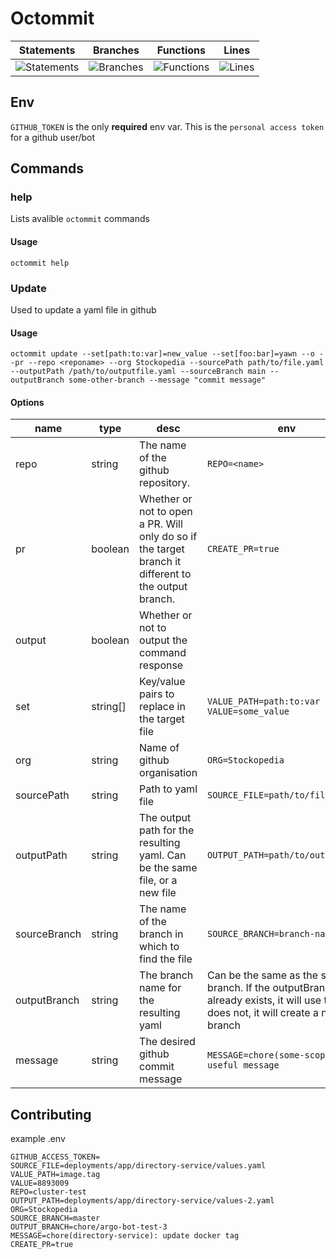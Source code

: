 # Octommit

| Statements                                                                                     | Branches                                                                                      | Functions                                                                                    | Lines                                                                                      |
| ---------------------------------------------------------------------------------------------- | --------------------------------------------------------------------------------------------- | -------------------------------------------------------------------------------------------- | ------------------------------------------------------------------------------------------ |
| ![Statements](https://img.shields.io/badge/Coverage-97.3%25-brightgreen.svg "Make me better!") | ![Branches](https://img.shields.io/badge/Coverage-92.31%25-brightgreen.svg "Make me better!") | ![Functions](https://img.shields.io/badge/Coverage-100%25-brightgreen.svg "Make me better!") | ![Lines](https://img.shields.io/badge/Coverage-97.14%25-brightgreen.svg "Make me better!") |

## Env

`GITHUB_TOKEN` is the only **required** env var. This is the `personal access token` for a github user/bot

## Commands

### help

Lists avalible `octommit` commands

#### Usage

`octommit help`

### Update

Used to update a yaml file in github

#### Usage

```
octommit update --set[path:to:var]=new_value --set[foo:bar]=yawn --o --pr --repo <reponame> --org Stockopedia --sourcePath path/to/file.yaml --outputPath /path/to/outputfile.yaml --sourceBranch main --outputBranch some-other-branch --message "commit message"
```

#### Options

| name         | type     | desc                                                                                                 | env                                                                                                                                     | cli                                                           |
| ------------ | -------- | ---------------------------------------------------------------------------------------------------- | --------------------------------------------------------------------------------------------------------------------------------------- | ------------------------------------------------------------- |
| repo         | string   | The name of the github repository.                                                                   | `REPO=<name>`                                                                                                                           | `--repo <name>`                                               |
| pr           | boolean  | Whether or not to open a PR. Will only do so if the target branch it different to the output branch. | `CREATE_PR=true`                                                                                                                        | `--pr`                                                        |
| output       | boolean  | Whether or not to output the command response                                                        |                                                                                                                                         | `--o`                                                         |
| set          | string[] | Key/value pairs to replace in the target file                                                        | `VALUE_PATH=path:to:var VALUE=some_value`                                                                                               | `--set [path:to:var]=replacement --set [other_var]=new_value` |
| org          | string   | Name of github organisation                                                                          | `ORG=Stockopedia`                                                                                                                       | `--org Stockopedia`                                           |
| sourcePath   | string   | Path to yaml file                                                                                    | `SOURCE_FILE=path/to/file.yaml`                                                                                                         | `--sourcePath path/to/file.yaml`                              |
| outputPath   | string   | The output path for the resulting yaml. Can be the same file, or a new file                          | `OUTPUT_PATH=path/to/output.yaml`                                                                                                       | `--outputPath path/to/output.yaml`                            |
| sourceBranch | string   | The name of the branch in which to find the file                                                     | `SOURCE_BRANCH=branch-name`                                                                                                             | `--sourceBranch branch-name`                                  |
| outputBranch | string   | The branch name for the resulting yaml                                                               | Can be the same as the source branch. If the outputBranch already exists, it will use that/ If it does not, it will create a new branch | `OUTPUT_BRANCH=branch-name`                                   | `--outputBranch branch-name` |
| message      | string   | The desired github commit message                                                                    | `MESSAGE=chore(some-scope): some useful message`                                                                                        | `--message "chore(some-scope): some useful message"`          |

## Contributing

example .env

```
GITHUB_ACCESS_TOKEN=
SOURCE_FILE=deployments/app/directory-service/values.yaml
VALUE_PATH=image.tag
VALUE=8893009
REPO=cluster-test
OUTPUT_PATH=deployments/app/directory-service/values-2.yaml
ORG=Stockopedia
SOURCE_BRANCH=master
OUTPUT_BRANCH=chore/argo-bot-test-3
MESSAGE=chore(directory-service): update docker tag
CREATE_PR=true
```
